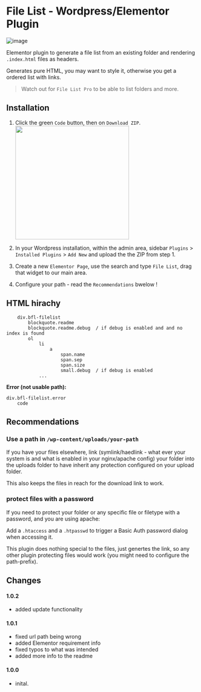 # File List - Wordpress/Elementor Plugin

![image](https://user-images.githubusercontent.com/1894723/151361189-dd7c119d-262a-4f3e-a845-466e8236280f.png)


Elementor plugin to generate a file list from an existing folder and rendering `.index.html` files as headers.

Generates pure HTML, you may want to style it, otherwise you get a ordered list with links.

> Watch out for `File List Pro` to be able to list folders and more.

## Installation

1. Click the green `Code` button, then on `Download ZIP`.
    <br><img src="https://user-images.githubusercontent.com/1894723/151415902-9929197b-c1e2-4cb9-92f5-979053e91b3a.png" style="max-width: 100%; width: 300px;" />

2. In your Wordpress installation, within the admin area, sidebar `Plugins` > `Installed Plugins` > `Add New` and upload the the ZIP from step 1.
3. Create a new `Elementor Page`, use the search and type `File List`, drag that widget to our main area.
4. Configure your path - read the `Recommendations` bwelow !

## HTML hirachy

```
    div.bfl-filelist
        blockquote.readme
        blockquote.readme.debug  / if debug is enabled and and no index is found
        ol
            li
                a
                    span.name
                    span.sep
                    span.size
                    small.debug  / if debug is enabled
            ...

```

**Error (not usable path):**

```
div.bfl-filelist.error
    code

```

## Recommendations

### Use a path in `/wp-content/uploads/your-path`

If you have your files elsewhere, link (symlink/haedlink - what ever your system is and what is enabled in your nginx/apache config) your folder into the uploads folder to have inherit any protection configured on your upload folder.

This also keeps the files in reach for the download link to work.

### protect files with a password

If you need to protect your folder or any specific file or filetype with a password, and you are using apache:

Add a `.htaccess` and a `.htpasswd` to trigger a Basic Auth password dialog when accessing it.

This plugin does nothing special to the files, just genertes the link, so any other plugin protecting files would work (you might need to configure the path-prefix). 

## Changes

#### 1.0.2

- added update functionality

#### 1.0.1

- fixed url path being wrong
- added Elementor requirement info
- fixed typos to what was intended
- added more info to the readme

#### 1.0.0

- inital.
